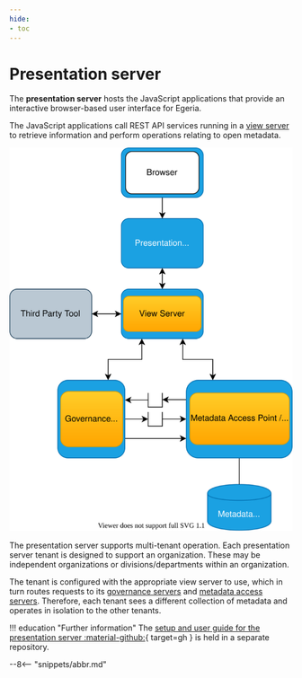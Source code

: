 ```yaml
---
hide:
- toc
---
```


<!-- SPDX-License-Identifier: CC-BY-4.0 -->
<!-- Copyright Contributors to the Egeria project. -->

# Presentation server

The **presentation server** hosts the JavaScript applications that provide an interactive browser-based
user interface for Egeria.

The JavaScript applications call REST API services running in a [view server](view-server.md)
to retrieve information and perform operations relating to open metadata.

![A presentation server in the open metadata ecosystem](view-server.svg)

The presentation server supports multi-tenant operation.
Each presentation server tenant is designed to support an organization.
These may be independent organizations or divisions/departments within an organization.  

The tenant is configured with the appropriate view server to use, which in turn routes requests
to its [governance servers](/egeria-docs/concepts/governance-server) and [metadata access servers](/egeria-docs/concepts/metadata-access-server).
Therefore, each tenant sees a different collection of metadata and operates in isolation to the other tenants.

!!! education "Further information"
    The [setup and user guide for the presentation server :material-github:](https://github.com/odpi/egeria-react-ui){ target=gh }
    is held in a separate repository.

--8<-- "snippets/abbr.md"
